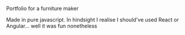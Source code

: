 Portfolio for a furniture maker

Made in pure javascript. In hindsight I realise I should've used React or Angular... well it was fun nonetheless
